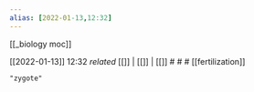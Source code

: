 ```yaml
---
alias: [2022-01-13,12:32]
---
```

[[_biology moc]]

[[2022-01-13]] 12:32 _related_ [[]] | [[]] | [[]] # # #
[[fertilization]]
```query
"zygote"
```